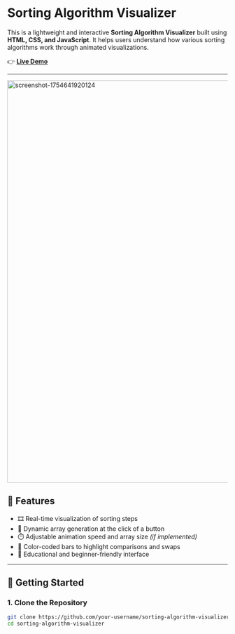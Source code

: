 # Sorting Algorithm Visualizer

This is a lightweight and interactive **Sorting Algorithm Visualizer** built using **HTML, CSS, and JavaScript**. It helps users understand how various sorting algorithms work through animated visualizations.

👉 **[Live Demo](https://tinyurl.com/sorting-alogorithm)**

---
<img width="1886" height="917" alt="screenshot-1754641920124" src="https://github.com/user-attachments/assets/f92067b0-03e8-46d0-a5dd-68aa70e4f52a" />

## 🌟 Features

- 🎞️ Real-time visualization of sorting steps
- 🔀 Dynamic array generation at the click of a button
- ⏱️ Adjustable animation speed and array size *(if implemented)*
- 🎨 Color-coded bars to highlight comparisons and swaps
- 🧠 Educational and beginner-friendly interface

---

## 🚀 Getting Started

### 1. Clone the Repository

```bash
git clone https://github.com/your-username/sorting-algorithm-visualizer.git
cd sorting-algorithm-visualizer
